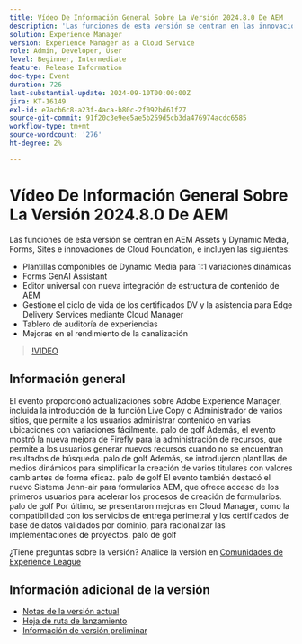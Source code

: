 ```yaml
---
title: Vídeo De Información General Sobre La Versión 2024.8.0 De AEM
description: 'Las funciones de esta versión se centran en las innovaciones de AEM Assets y Dynamic Media, Forms, Sites y Cloud Foundation e incluyen lo siguiente: plantillas compositables de Dynamic Media para variaciones dinámicas 1:1 editor universal Forms GenAI Assistant con nueva integración de estructura de contenido AEM​ Administrar el ciclo de vida de los certificados DV y la compatibilidad con Edge Delivery Services mediante las mejoras del panel de auditoría de Cloud Manager Experience en el rendimiento de la canalización'
solution: Experience Manager
version: Experience Manager as a Cloud Service
role: Admin, Developer, User
level: Beginner, Intermediate
feature: Release Information
doc-type: Event
duration: 726
last-substantial-update: 2024-09-10T00:00:00Z
jira: KT-16149
exl-id: e7acb6c8-a23f-4aca-b80c-2f092bd61f27
source-git-commit: 91f20c3e9ee5ae5b259d5cb3da476974acdc6585
workflow-type: tm+mt
source-wordcount: '276'
ht-degree: 2%

---
```


# Vídeo De Información General Sobre La Versión 2024.8.0 De AEM

Las funciones de esta versión se centran en AEM Assets y Dynamic Media, Forms, Sites e innovaciones de Cloud Foundation, e incluyen las siguientes:

* Plantillas componibles de Dynamic Media para 1:1 variaciones dinámicas
* Forms GenAI Assistant
* Editor universal con nueva integración de estructura de contenido de AEM&#x200B;
* Gestione el ciclo de vida de los certificados DV y la asistencia para Edge Delivery Services mediante Cloud Manager
* Tablero de auditoría de experiencias
* Mejoras en el rendimiento de la canalización

>[!VIDEO](https://video.tv.adobe.com/v/3433381/?learn=on)

## Información general

El evento proporcionó actualizaciones sobre Adobe Experience Manager, incluida la introducción de la función Live Copy o Administrador de varios sitios, que permite a los usuarios administrar contenido en varias ubicaciones con variaciones fácilmente. palo de golf Además, el evento mostró la nueva mejora de Firefly para la administración de recursos, que permite a los usuarios generar nuevos recursos cuando no se encuentran resultados de búsqueda. palo de golf Además, se introdujeron plantillas de medios dinámicos para simplificar la creación de varios titulares con valores cambiantes de forma eficaz. palo de golf El evento también destacó el nuevo Sistema Jenn-air para formularios AEM, que ofrece acceso de los primeros usuarios para acelerar los procesos de creación de formularios. palo de golf Por último, se presentaron mejoras en Cloud Manager, como la compatibilidad con los servicios de entrega perimetral y los certificados de base de datos validados por dominio, para racionalizar las implementaciones de proyectos. palo de golf

¿Tiene preguntas sobre la versión?  Analice la versión en [Comunidades de Experience League](https://adobe.ly/4egoWgm)

## Información adicional de la versión

* [Notas de la versión actual](https://experienceleague.adobe.com/docs/experience-manager-cloud-service/content/release-notes/home.html?lang=es)
* [Hoja de ruta de lanzamiento](https://experienceleague.adobe.com/docs/experience-manager-release-information/aem-release-updates/update-releases-roadmap.html?lang=es)
* [Información de versión preliminar](https://experienceleague.adobe.com/docs/experience-manager-cloud-service/content/release-notes/prerelease.html?lang=es)
